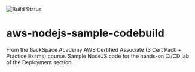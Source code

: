 ![Build Status](https://codebuild.us-west-1.amazonaws.com/badges?uuid=eyJlbmNyeXB0ZWREYXRhIjoiYUI1dFhqOEYyZHdKc2EyWUs3RGxTNlhNaDM5bkp0ZHNrSmJDRG1aczR6dVNmYkFrWm1kUHhIeTR4cEpQTC9SalVsSnN1cVpmeE96OW1oVDlOU1NrMFRjPSIsIml2UGFyYW1ldGVyU3BlYyI6InRuR0gzdEJZTzg4STZqVGUiLCJtYXRlcmlhbFNldFNlcmlhbCI6MX0%3D&branch=master)

# aws-nodejs-sample-codebuild
From the BackSpace Academy AWS Certified Associate (3 Cert Pack + Practice Exams) course.
Sample NodeJS code for the hands-on CI/CD lab of the Deployment section.
